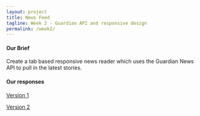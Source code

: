 ```yaml
---
layout: project
title: News Feed
tagline: Week 2 - Guardian API and responsive design
permalink: /week2/
---
```



#### Our Brief  


Create a tab based responsive news reader which uses the Guardian News API to pull in the latest stories. 
  
  
#### Our responses  


[Version 1](/week2/frame)

[Version 2](/week2/responsive/) 




